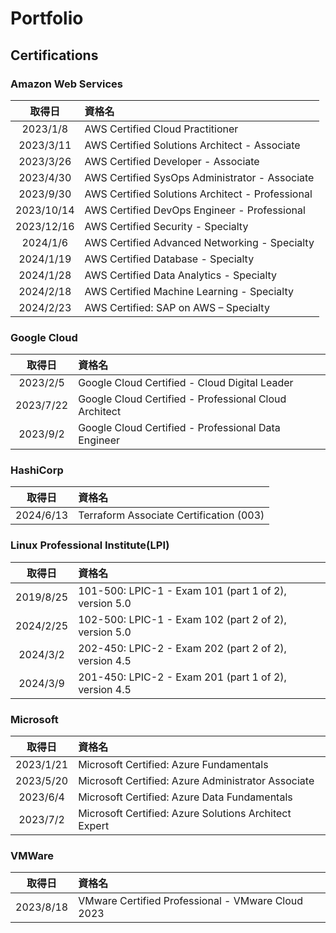 # Portfolio

## Certifications

### Amazon Web Services

|   取得日   | 資格名                                           |
| :--------: | :----------------------------------------------- |
|  2023/1/8  | AWS Certified Cloud Practitioner                 |
| 2023/3/11  | AWS Certified Solutions Architect - Associate    |
| 2023/3/26  | AWS Certified Developer - Associate              |
| 2023/4/30  | AWS Certified SysOps Administrator - Associate   |
| 2023/9/30  | AWS Certified Solutions Architect - Professional |
| 2023/10/14 | AWS Certified DevOps Engineer - Professional     |
| 2023/12/16 | AWS Certified Security - Specialty               |
|  2024/1/6  | AWS Certified Advanced Networking - Specialty    |
| 2024/1/19  | AWS Certified Database - Specialty               |
| 2024/1/28  | AWS Certified Data Analytics - Specialty         |
| 2024/2/18  | AWS Certified Machine Learning - Specialty       |
| 2024/2/23  | AWS Certified: SAP on AWS – Specialty            |

### Google Cloud

|  取得日   | 資格名                                                |
| :-------: | :---------------------------------------------------- |
| 2023/2/5  | Google Cloud Certified - Cloud Digital Leader         |
| 2023/7/22 | Google Cloud Certified - Professional Cloud Architect |
| 2023/9/2  | Google Cloud Certified - Professional Data Engineer   |

### HashiCorp

|  取得日   | 資格名                                                |
| :-------: | :---------------------------------------------------- |
| 2024/6/13 | Terraform Associate Certification (003)               |

### Linux Professional Institute(LPI)

|  取得日   | 資格名                                                |
| :-------: | :---------------------------------------------------- |
| 2019/8/25 | 101-500: LPIC-1 - Exam 101 (part 1 of 2), version 5.0 |
| 2024/2/25 | 102-500: LPIC-1 - Exam 102 (part 2 of 2), version 5.0 |
| 2024/3/2  | 202-450: LPIC-2 - Exam 202 (part 2 of 2), version 4.5 |
| 2024/3/9  | 201-450: LPIC-2 - Exam 201 (part 1 of 2), version 4.5 |

### Microsoft

|  取得日   | 資格名                                                |
| :-------: | :---------------------------------------------------- |
| 2023/1/21 | Microsoft Certified: Azure Fundamentals               |
| 2023/5/20 | Microsoft Certified: Azure Administrator Associate    |
| 2023/6/4  | Microsoft Certified: Azure Data Fundamentals          |
| 2023/7/2  | Microsoft Certified: Azure Solutions Architect Expert |

### VMWare

|  取得日   | 資格名                                            |
| :-------: | :------------------------------------------------ |
| 2023/8/18 | VMware Certified Professional - VMware Cloud 2023 |
